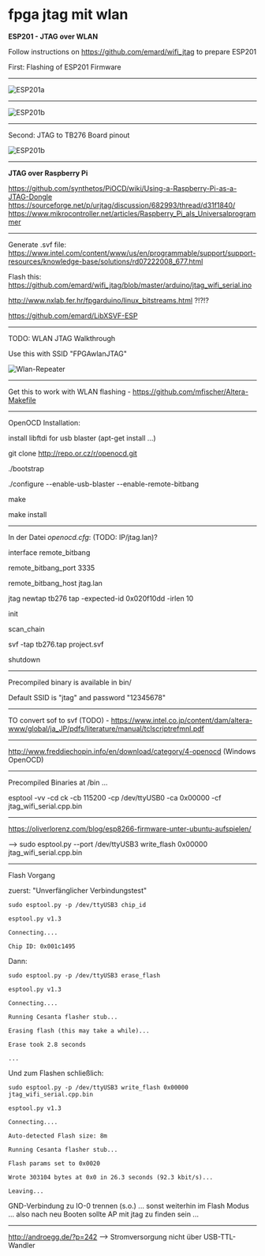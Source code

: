 # fpga jtag mit wlan

**ESP201 - JTAG over WLAN**

Follow instructions on https://github.com/emard/wifi_jtag to prepare ESP201

First: Flashing of ESP201 Firmware

---

![ESP201a](https://www.mikrocontroller.net/attachment/307865/Flashing-The-ESP8266-ESP201-Module-Board-With-TTL-UART.jpg)

---

![ESP201b](https://www.mikrocontroller.net/attachment/307864/esp8266_esp_201_module_pinout_diagram_cheat_sheet_by_adlerweb-d9iwmqp.jpg
)

---


Second: JTAG to TB276 Board pinout

![ESP201b](https://github.com/emard/wifi_jtag/raw/master/pic/altera10pin_xilinx14pin.jpg)

---

**JTAG over Raspberry Pi**

https://github.com/synthetos/PiOCD/wiki/Using-a-Raspberry-Pi-as-a-JTAG-Dongle
https://sourceforge.net/p/urjtag/discussion/682993/thread/d31f1840/
https://www.mikrocontroller.net/articles/Raspberry_Pi_als_Universalprogrammer

---

Generate .svf file: https://www.intel.com/content/www/us/en/programmable/support/support-resources/knowledge-base/solutions/rd07222008_677.html

Flash this: https://github.com/emard/wifi_jtag/blob/master/arduino/jtag_wifi_serial.ino

http://www.nxlab.fer.hr/fpgarduino/linux_bitstreams.html ?!?!?

https://github.com/emard/LibXSVF-ESP

---

TODO: WLAN JTAG Walkthrough

Use this with SSID "FPGAwlanJTAG"

![Wlan-Repeater](https://asset.conrad.com/media10/isa/160267/c1/-/de/1273805_LB_00_FB/edimax-ew-7438rpn-mini-mit-edirange-app-wlan-repeater-300-mbits-24-ghz.jpg?x=520&y=520)

---

Get this to work with WLAN flashing - https://github.com/mfischer/Altera-Makefile

---

OpenOCD Installation:

install libftdi for usb blaster (apt-get install ...)

git clone http://repo.or.cz/r/openocd.git

./bootstrap

./configure --enable-usb-blaster --enable-remote-bitbang

make

make install

---

In der Datei *openocd.cfg*: (TODO: IP/jtag.lan)?

interface remote_bitbang

remote_bitbang_port 3335

remote_bitbang_host jtag.lan

jtag newtap tb276 tap -expected-id 0x020f10dd -irlen 10

init

scan_chain

svf -tap tb276.tap project.svf

shutdown

---

Precompiled binary is available in bin/

Default SSID is "jtag" and password "12345678" 

---

TO convert sof to svf (TODO) - https://www.intel.co.jp/content/dam/altera-www/global/ja_JP/pdfs/literature/manual/tclscriptrefmnl.pdf

---

http://www.freddiechopin.info/en/download/category/4-openocd (Windows OpenOCD)

---

Precompiled Binaries at /bin ...

esptool -vv -cd ck -cb 115200 -cp /dev/ttyUSB0 -ca 0x00000 -cf jtag_wifi_serial.cpp.bin

---

https://oliverlorenz.com/blog/esp8266-firmware-unter-ubuntu-aufspielen/

--> sudo esptool.py --port /dev/ttyUSB3 write_flash 0x00000 jtag_wifi_serial.cpp.bin

---

Flash Vorgang

zuerst: "Unverfänglicher Verbindungstest"

```
sudo esptool.py -p /dev/ttyUSB3 chip_id

esptool.py v1.3

Connecting....

Chip ID: 0x001c1495
```

Dann:

````
sudo esptool.py -p /dev/ttyUSB3 erase_flash 

esptool.py v1.3

Connecting....

Running Cesanta flasher stub...

Erasing flash (this may take a while)...

Erase took 2.8 seconds

...
````

Und zum Flashen schließlich:

````
sudo esptool.py -p /dev/ttyUSB3 write_flash 0x00000 jtag_wifi_serial.cpp.bin

esptool.py v1.3

Connecting....

Auto-detected Flash size: 8m

Running Cesanta flasher stub...

Flash params set to 0x0020

Wrote 303104 bytes at 0x0 in 26.3 seconds (92.3 kbit/s)...

Leaving...
````
GND-Verbindung zu IO-0 trennen (s.o.) ... sonst weiterhin im Flash Modus ... also nach neu Booten sollte AP mit jtag zu finden sein ...

---

http://androegg.de/?p=242 --> Stromversorgung nicht über USB-TTL-Wandler
 
